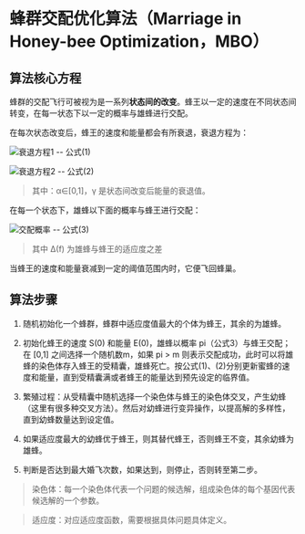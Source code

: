 # 蜂群交配优化算法（Marriage in Honey-bee Optimization，MBO）

## 算法核心方程

蜂群的交配飞行可被视为是一系列**状态间的改变**。蜂王以一定的速度在不同状态间转变，在每一状态下以一定的概率与雄蜂进行交配。

在每次状态改变后，蜂王的速度和能量都会有所衰退，衰退方程为：

![衰退方程1](http://latex.codecogs.com/gif.latex?S(t+1)=𝝰×S(t))
-- 公式(1)

![衰退方程2](http://latex.codecogs.com/gif.latex?E(t+1)=E(t)-𝝲)
-- 公式(2)

> 其中：α∈[0,1]，γ 是状态间改变后能量的衰退值。

在每一个状态下，雄蜂以下面的概率与蜂王进行交配：

![交配概率](http://latex.codecogs.com/gif.latex?prob(Q,D)=e^(\frac{-∆f}{S(t)}))
-- 公式(3)

> 其中 Δ(f) 为雄蜂与蜂王的适应度之差

当蜂王的速度和能量衰减到一定的阈值范围内时，它便飞回蜂巢。

## 算法步骤

1. 随机初始化一个蜂群，蜂群中适应度值最大的个体为蜂王，其余的为雄蜂。

2. 初始化蜂王的速度 S(0) 和能量 E(0)，雄蜂以概率 pi（公式3）与蜂王交配；在 [0,1] 之间选择一个随机数m，如果 pi > m 则表示交配成功，此时可以将雄蜂的染色体存入蜂王的受精囊，雄蜂死亡。按公式(1)、(2)分别更新蜜蜂的速度和能量，直到受精囊满或者蜂王的能量达到预先设定的临界值。

3. 繁殖过程：从受精囊中随机选择一个染色体与蜂王的染色体交叉，产生幼蜂（这里有很多种交叉方法）。然后对幼蜂进行变异操作，以提高解的多样性，直到幼蜂数量达到设定值。

4. 如果适应度最大的幼蜂优于蜂王，则其替代蜂王，否则蜂王不变，其余幼蜂为雄蜂。

5. 判断是否达到最大婚飞次数，如果达到，则停止，否则转至第二步。

> 染色体：每一个染色体代表一个问题的候选解，组成染色体的每个基因代表候选解的一个参数。

> 适应度：对应适应度函数，需要根据具体问题具体定义。


